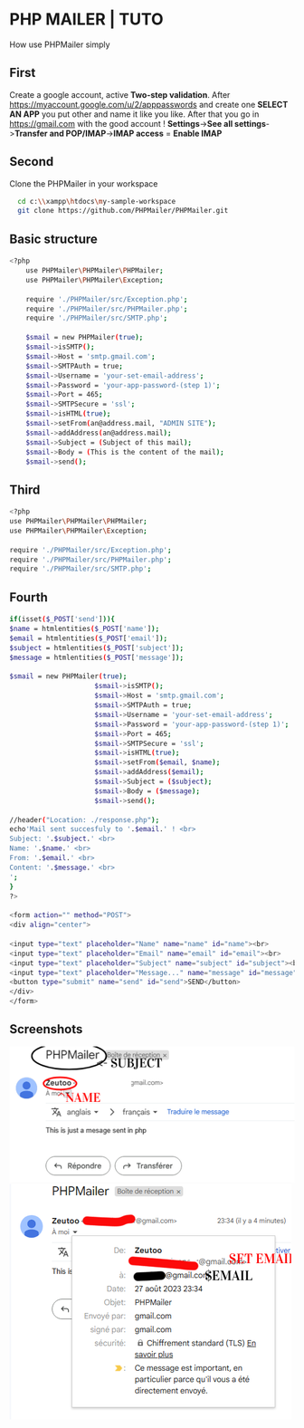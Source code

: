 
# PHP MAILER | TUTO

How use PHPMailer simply


## First

Create a google account, active **Two-step validation**.
After https://myaccount.google.com/u/2/apppasswords and create one **SELECT AN APP** you put other and name it like you like. After that you go in https://gmail.com with the good account ! **Settings**->**See all settings**->**Transfer and POP/IMAP**->**IMAP access** = **Enable IMAP**


## Second

Clone the PHPMailer in your workspace 

```bash
  cd c:\\xampp\htdocs\my-sample-workspace
  git clone https://github.com/PHPMailer/PHPMailer.git
```

## Basic structure
```bash
<?php
    use PHPMailer\PHPMailer\PHPMailer;
    use PHPMailer\PHPMailer\Exception;

    require './PHPMailer/src/Exception.php';
    require './PHPMailer/src/PHPMailer.php';
    require './PHPMailer/src/SMTP.php';

    $smail = new PHPMailer(true);
    $smail->isSMTP();
    $smail->Host = 'smtp.gmail.com';
    $smail->SMTPAuth = true;
    $smail->Username = 'your-set-email-address';
    $smail->Password = 'your-app-password-(step 1)';
    $smail->Port = 465;
    $smail->SMTPSecure = 'ssl';
    $smail->isHTML(true);
    $smail->setFrom(an@address.mail, "ADMIN SITE");
    $smail->addAddress(an@address.mail);
    $smail->Subject = (Subject of this mail);
    $smail->Body = (This is the content of the mail);
    $smail->send();
```


## Third
```bash
<?php
use PHPMailer\PHPMailer\PHPMailer;
use PHPMailer\PHPMailer\Exception;

require './PHPMailer/src/Exception.php';
require './PHPMailer/src/PHPMailer.php';
require './PHPMailer/src/SMTP.php';
```

## Fourth
```bash
if(isset($_POST['send'])){
$name = htmlentities($_POST['name']);
$email = htmlentities($_POST['email']);
$subject = htmlentities($_POST['subject']);
$message = htmlentities($_POST['message']);

$smail = new PHPMailer(true);
                     $smail->isSMTP();
                     $smail->Host = 'smtp.gmail.com';
                     $smail->SMTPAuth = true;
                     $smail->Username = 'your-set-email-address';
                     $smail->Password = 'your-app-password-(step 1)';
                     $smail->Port = 465;
                     $smail->SMTPSecure = 'ssl';
                     $smail->isHTML(true);
                     $smail->setFrom($email, $name);
                     $smail->addAddress($email);
                     $smail->Subject = ($subject);
                     $smail->Body = ($message);
                     $smail->send();

//header("Location: ./response.php");
echo'Mail sent succesfuly to '.$email.' ! <br>
Subject: '.$subject.' <br>
Name: '.$name.' <br>
From: '.$email.' <br>
Content: '.$message.' <br>
';
}
?>

<form action="" method="POST">
<div align="center">

<input type="text" placeholder="Name" name="name" id="name"><br>
<input type="text" placeholder="Email" name="email" id="email"><br>
<input type="text" placeholder="Subject" name="subject" id="subject"><br> 
<input type="text" placeholder="Message..." name="message" id="message"><br> 
<button type="submit" name="send" id="send">SEND</button>
</div>
</form>
```


## Screenshots

![Result 1](https://github.com/Zeutoo/PHPMailer-Tuto/blob/main/rm/Sent1.PNG?raw=true)
![Result 2](https://github.com/Zeutoo/PHPMailer-Tuto/blob/main/rm/Sent2.PNG?raw=true)

